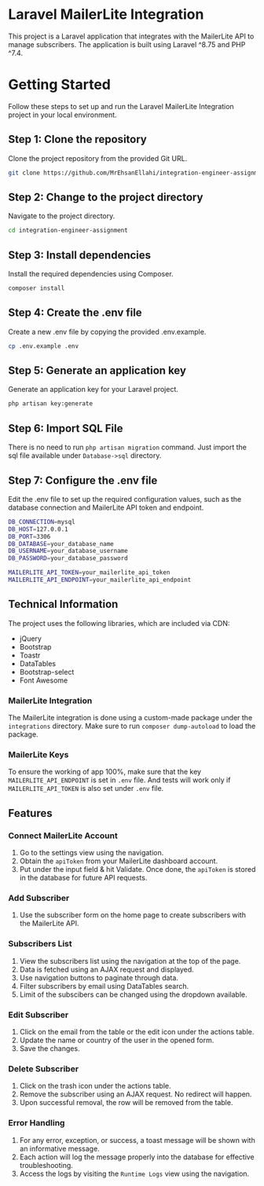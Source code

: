 # Laravel MailerLite Integration

This project is a Laravel application that integrates with the MailerLite API to manage subscribers. The application is built using Laravel ^8.75 and PHP ^7.4.

# Getting Started

Follow these steps to set up and run the Laravel MailerLite Integration project in your local environment.

## Step 1: Clone the repository

Clone the project repository from the provided Git URL.

```bash
git clone https://github.com/MrEhsanEllahi/integration-engineer-assignment.git
```
## Step 2: Change to the project directory

Navigate to the project directory.

```bash
cd integration-engineer-assignment
```

## Step 3: Install dependencies

Install the required dependencies using Composer.

```bash
composer install
```

## Step 4: Create the .env file

Create a new .env file by copying the provided .env.example.

```bash
cp .env.example .env
```

## Step 5: Generate an application key

Generate an application key for your Laravel project.

```bash
php artisan key:generate
```

## Step 6: Import SQL File

There is no need to run `php artisan migration` command. Just import the sql file available under `Database->sql` directory.

## Step 7: Configure the .env file

Edit the .env file to set up the required configuration values, such as the database connection and MailerLite API token and endpoint.

```bash
DB_CONNECTION=mysql
DB_HOST=127.0.0.1
DB_PORT=3306
DB_DATABASE=your_database_name
DB_USERNAME=your_database_username
DB_PASSWORD=your_database_password

MAILERLITE_API_TOKEN=your_mailerlite_api_token
MAILERLITE_API_ENDPOINT=your_mailerlite_api_endpoint
```
## Technical Information

The project uses the following libraries, which are included via CDN:

- jQuery
- Bootstrap
- Toastr
- DataTables
- Bootstrap-select
- Font Awesome

### MailerLite Integration

The MailerLite integration is done using a custom-made package under the `integrations` directory. Make sure to run `composer dump-autoload` to load the package.

### MailerLite Keys

To ensure the working of app 100%, make sure that the key `MAILERLITE_API_ENDPOINT` is set in `.env` file. And tests will work only if `MAILERLITE_API_TOKEN` is also set under `.env` file.

## Features

### Connect MailerLite Account

1. Go to the settings view using the navigation.
2. Obtain the `apiToken` from your MailerLite dashboard account.
3. Put under the input field & hit Validate. Once done, the `apiToken` is stored in the database for future API requests.

### Add Subscriber

1. Use the subscriber form on the home page to create subscribers with the MailerLite API.

### Subscribers List

1. View the subscribers list using the navigation at the top of the page.
2. Data is fetched using an AJAX request and displayed.
3. Use navigation buttons to paginate through data.
4. Filter subscribers by email using DataTables search.
5. Limit of the subscibers can be changed using the dropdown available.

### Edit Subscriber

1. Click on the email from the table or the edit icon under the actions table.
2. Update the name or country of the user in the opened form.
3. Save the changes.

### Delete Subscriber

1. Click on the trash icon under the actions table.
2. Remove the subscriber using an AJAX request. No redirect will happen.
3. Upon successful removal, the row will be removed from the table.

### Error Handling

1. For any error, exception, or success, a toast message will be shown with an informative message.
2. Each action will log the message properly into the database for effective troubleshooting.
3. Access the logs by visiting the `Runtime Logs` view using the navigation.